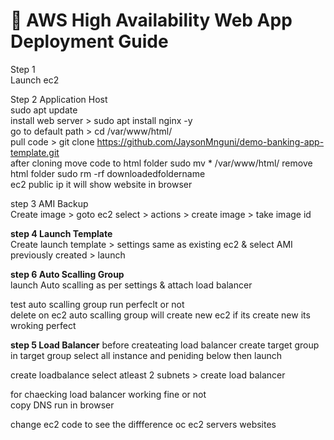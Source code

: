 # 🚀 AWS High Availability Web App Deployment Guide


Step 1  
Launch ec2  

Step 2 Application Host  
sudo apt update  
install web server > sudo apt install nginx -y  
go to default path > cd /var/www/html/  
pull code > git clone https://github.com/JaysonMnguni/demo-banking-app-template.git  
after cloning move code to html folder
sudo mv * /var/www/html/ 
remove html folder
sudo rm -rf downloadedfoldername  
ec2 public ip it will show website in browser

step 3 AMI Backup  
Create image > goto ec2 select > actions > create image > take image id  

**step 4 Launch Template**  
Create launch template > settings same as existing ec2  & select AMI previously created > launch 

**step 6 Auto Scalling Group**  
launch Auto scalling as per settings & attach load balancer  

test auto scalling group run perfeclt or not  
delete on ec2 auto scalling group will create new ec2 if its create new its wroking perfect  


**step 5 Load Balancer** 
before createating load balancer create target group  
in target group select all instance and peniding below then launch  

create loadbalance select atleast 2 subnets  > create load balancer  

for chaecking load balancer working fine or not  
copy DNS run in browser  


change ec2 code to see the diffference oc ec2 servers websites 








